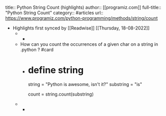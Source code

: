title:: Python String Count (highlights)
author:: [[programiz.com]]
full-title:: "Python String Count"
category:: #articles
url:: https://www.programiz.com/python-programming/methods/string/count

- Highlights first synced by [[Readwise]] [[Thursday, 18-08-2022]]
	- -
	- How can you count the occurrences of a given char on a string in .python ? #card
		- # define string
		  string = "Python is awesome, isn't it?"
		  substring = "is"
		  
		  count = string.count(substring)
	- -